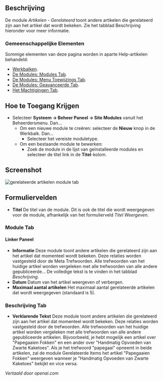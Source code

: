 <!-- Filename: Help4.x:Site_Modules:_Articles_-_Related  / Display title: Modules: Artikelen - Gerelateerd -->

## Beschrijving

De module *Artikelen - Gerelateerd* toont andere artikelen die gerelateerd zijn aan 
het artikel dat wordt bekeken. Zie het tabblad Beschrijving hieronder voor meer informatie.

### Gemeenschappelijke Elementen

Sommige elementen van deze pagina worden in aparte Help-artikelen behandeld:

* [Werkbalken](jdocmanual?article=help/common-elements/toolbars).
* [De Modules: Modules Tab](jdocmanual?article=help/modules/modules-module-tab).
* [De Modules: Menu Toewijzings Tab](jdocmanual?article=help/modules/modules-menu-assignment-tab).
* [De Modules: Geavanceerde Tab](jdocmanual?article=help/modules/modules-advanced-tab).
* [Het Machtigingen Tab](jdocmanual?article=help/common-elements/edit-permissions).

## Hoe te Toegang Krijgen

- Selecteer **Systeem → Beheer Paneel → Site Modules** vanuit het
  Beheerdersmenu. Dan...
  - Om een nieuwe module te creëren: selecteer de **Nieuw** knop in de Werkbalk. Dan...
    - Selecteer het vereiste moduletype.
  - Om een bestaande module te bewerken:
    - Zoek de module in de lijst van geïnstalleerde modules en selecteer de
      titel link in de **Titel**-kolom.

## Screenshot

![gerelateerde artikelen module tab](../../../nl/images/modules-site/modules-articles-related-module-tab.png)

## Formuliervelden

- **Titel** De titel van de module. Dit is ook de titel die wordt weergegeven
  voor de module, afhankelijk van het formulierveld *Titel Weergeven*.

### Module Tab

#### Linker Paneel

- **Informatie** Deze module toont andere artikelen die gerelateerd zijn aan het
  artikel dat momenteel wordt bekeken. Deze relaties worden vastgesteld door de
  Meta Trefwoorden. Alle trefwoorden van het huidige artikel worden vergeleken met 
  alle trefwoorden van alle andere gepubliceerde... De volledige tekst is te vinden in het 
  tabblad *Beschrijving*.
- **Datum** Datum van het artikel weergeven of verbergen.
- **Maximaal aantal artikelen** Het maximaal aantal gerelateerde artikelen dat
  wordt weergegeven (standaard is 5).

### Beschrijving Tab

- **Verklarende Tekst** Deze module toont andere artikelen die
  gerelateerd zijn aan het artikel dat momenteel wordt bekeken. Deze relaties worden
  vastgesteld door de trefwoorden. Alle trefwoorden van het huidige artikel worden vergeleken
  met alle trefwoorden van alle andere gepubliceerde artikelen. Bijvoorbeeld,
  je hebt mogelijk een artikel over "Papegaaien Fokken" en een ander over "Handmatig
  Opvoeden van Zwarte Kaketoes". Als je het trefwoord "papegaai" opneemt in beide
  artikelen, zal de module Gerelateerde Items het artikel "Papegaaien Fokken"
  weergeven wanneer je "Handmatig Opvoeden van Zwarte Kaketoes" bekijkt en
  vice versa.

*Vertaald door openai.com*

